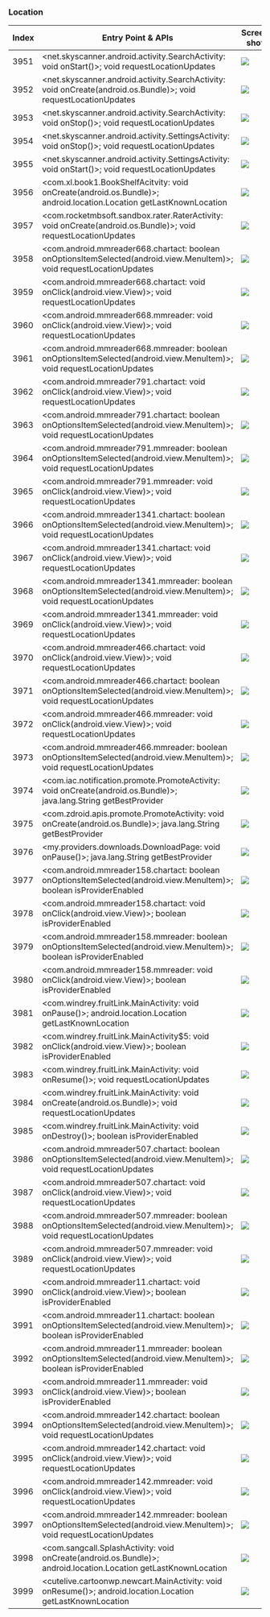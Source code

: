### Location
| Index | Entry Point & APIs | Screen shot | Resource id | Label |
| ------------- | ------------- | ------------- |-------------|-------------|
| 3951 | <net.skyscanner.android.activity.SearchActivity: void onStart()>; void requestLocationUpdates | ![](D:\COSMOS\output\py\Drebin\VirusShare_Android_20130506\VirusShare_e4f472790dc92ecf7ffd9f366ed25ea9\net.skyscanner.android.activity.SearchActivity.png) |  | |
| 3952 | <net.skyscanner.android.activity.SearchActivity: void onCreate(android.os.Bundle)>; void requestLocationUpdates | ![](D:\COSMOS\output\py\Drebin\VirusShare_Android_20130506\VirusShare_e4f472790dc92ecf7ffd9f366ed25ea9\net.skyscanner.android.activity.SearchActivity.png) |  | |
| 3953 | <net.skyscanner.android.activity.SearchActivity: void onStop()>; void requestLocationUpdates | ![](D:\COSMOS\output\py\Drebin\VirusShare_Android_20130506\VirusShare_e4f472790dc92ecf7ffd9f366ed25ea9\net.skyscanner.android.activity.SearchActivity.png) |  | |
| 3954 | <net.skyscanner.android.activity.SettingsActivity: void onStop()>; void requestLocationUpdates | ![](D:\COSMOS\output\py\Drebin\VirusShare_Android_20130506\VirusShare_e4f472790dc92ecf7ffd9f366ed25ea9\net.skyscanner.android.activity.SettingsActivity.png) |  | |
| 3955 | <net.skyscanner.android.activity.SettingsActivity: void onStart()>; void requestLocationUpdates | ![](D:\COSMOS\output\py\Drebin\VirusShare_Android_20130506\VirusShare_e4f472790dc92ecf7ffd9f366ed25ea9\net.skyscanner.android.activity.SettingsActivity.png) |  | |
| 3956 | <com.xl.book1.BookShelfAcitvity: void onCreate(android.os.Bundle)>; android.location.Location getLastKnownLocation | ![](D:\COSMOS\output\py\Drebin\VirusShare_Android_20130506\VirusShare_e55da73e5da16fe03b707ca1323e62d5\com.xl.book1.BookShelfAcitvity.png) |  | |
| 3957 | <com.rocketmbsoft.sandbox.rater.RaterActivity: void onCreate(android.os.Bundle)>; void requestLocationUpdates | ![](D:\COSMOS\output\py\Drebin\VirusShare_Android_20130506\VirusShare_e574f7d99b794676663a7659de5575c4\com.rocketmbsoft.sandbox.rater.RaterActivity.png) |  | |
| 3958 | <com.android.mmreader668.chartact: boolean onOptionsItemSelected(android.view.MenuItem)>; void requestLocationUpdates | ![](D:\COSMOS\output\py\Drebin\VirusShare_Android_20130506\VirusShare_e5f211a68f35b4210530d8bc9d2f931f\com.android.mmreader668.chartact.png) |  | |
| 3959 | <com.android.mmreader668.chartact: void onClick(android.view.View)>; void requestLocationUpdates | ![](D:\COSMOS\output\py\Drebin\VirusShare_Android_20130506\VirusShare_e5f211a68f35b4210530d8bc9d2f931f\com.android.mmreader668.chartact.png) |  | |
| 3960 | <com.android.mmreader668.mmreader: void onClick(android.view.View)>; void requestLocationUpdates | ![](D:\COSMOS\output\py\Drebin\VirusShare_Android_20130506\VirusShare_e5f211a68f35b4210530d8bc9d2f931f\com.android.mmreader668.mmreader.png) |  | |
| 3961 | <com.android.mmreader668.mmreader: boolean onOptionsItemSelected(android.view.MenuItem)>; void requestLocationUpdates | ![](D:\COSMOS\output\py\Drebin\VirusShare_Android_20130506\VirusShare_e5f211a68f35b4210530d8bc9d2f931f\com.android.mmreader668.mmreader.png) |  | |
| 3962 | <com.android.mmreader791.chartact: void onClick(android.view.View)>; void requestLocationUpdates | ![](D:\COSMOS\output\py\Drebin\VirusShare_Android_20130506\VirusShare_e63e3a42c324e38ba3bb1e970b0f16b9\com.android.mmreader791.chartact.png) |  | |
| 3963 | <com.android.mmreader791.chartact: boolean onOptionsItemSelected(android.view.MenuItem)>; void requestLocationUpdates | ![](D:\COSMOS\output\py\Drebin\VirusShare_Android_20130506\VirusShare_e63e3a42c324e38ba3bb1e970b0f16b9\com.android.mmreader791.chartact.png) |  | |
| 3964 | <com.android.mmreader791.mmreader: boolean onOptionsItemSelected(android.view.MenuItem)>; void requestLocationUpdates | ![](D:\COSMOS\output\py\Drebin\VirusShare_Android_20130506\VirusShare_e63e3a42c324e38ba3bb1e970b0f16b9\com.android.mmreader791.mmreader.png) |  | |
| 3965 | <com.android.mmreader791.mmreader: void onClick(android.view.View)>; void requestLocationUpdates | ![](D:\COSMOS\output\py\Drebin\VirusShare_Android_20130506\VirusShare_e63e3a42c324e38ba3bb1e970b0f16b9\com.android.mmreader791.mmreader.png) |  | |
| 3966 | <com.android.mmreader1341.chartact: boolean onOptionsItemSelected(android.view.MenuItem)>; void requestLocationUpdates | ![](D:\COSMOS\output\py\Drebin\VirusShare_Android_20130506\VirusShare_e71012dd7a9180275810323d90a7ad5b\com.android.mmreader1341.chartact.png) |  | |
| 3967 | <com.android.mmreader1341.chartact: void onClick(android.view.View)>; void requestLocationUpdates | ![](D:\COSMOS\output\py\Drebin\VirusShare_Android_20130506\VirusShare_e71012dd7a9180275810323d90a7ad5b\com.android.mmreader1341.chartact.png) |  | |
| 3968 | <com.android.mmreader1341.mmreader: boolean onOptionsItemSelected(android.view.MenuItem)>; void requestLocationUpdates | ![](D:\COSMOS\output\py\Drebin\VirusShare_Android_20130506\VirusShare_e71012dd7a9180275810323d90a7ad5b\com.android.mmreader1341.mmreader.png) |  | |
| 3969 | <com.android.mmreader1341.mmreader: void onClick(android.view.View)>; void requestLocationUpdates | ![](D:\COSMOS\output\py\Drebin\VirusShare_Android_20130506\VirusShare_e71012dd7a9180275810323d90a7ad5b\com.android.mmreader1341.mmreader.png) |  | |
| 3970 | <com.android.mmreader466.chartact: void onClick(android.view.View)>; void requestLocationUpdates | ![](D:\COSMOS\output\py\Drebin\VirusShare_Android_20130506\VirusShare_e7167b34403f1b98e061ae904992bb4a\com.android.mmreader466.chartact.png) |  | |
| 3971 | <com.android.mmreader466.chartact: boolean onOptionsItemSelected(android.view.MenuItem)>; void requestLocationUpdates | ![](D:\COSMOS\output\py\Drebin\VirusShare_Android_20130506\VirusShare_e7167b34403f1b98e061ae904992bb4a\com.android.mmreader466.chartact.png) |  | |
| 3972 | <com.android.mmreader466.mmreader: void onClick(android.view.View)>; void requestLocationUpdates | ![](D:\COSMOS\output\py\Drebin\VirusShare_Android_20130506\VirusShare_e7167b34403f1b98e061ae904992bb4a\com.android.mmreader466.mmreader.png) |  | |
| 3973 | <com.android.mmreader466.mmreader: boolean onOptionsItemSelected(android.view.MenuItem)>; void requestLocationUpdates | ![](D:\COSMOS\output\py\Drebin\VirusShare_Android_20130506\VirusShare_e7167b34403f1b98e061ae904992bb4a\com.android.mmreader466.mmreader.png) |  | |
| 3974 | <com.iac.notification.promote.PromoteActivity: void onCreate(android.os.Bundle)>; java.lang.String getBestProvider | ![](D:\COSMOS\output\py\Drebin\VirusShare_Android_20130506\VirusShare_e72d7064233c5d4861794317bab3acc9\com.iac.notification.promote.PromoteActivity.png) |  | |
| 3975 | <com.zdroid.apis.promote.PromoteActivity: void onCreate(android.os.Bundle)>; java.lang.String getBestProvider | ![](D:\COSMOS\output\py\Drebin\VirusShare_Android_20130506\VirusShare_e72d7064233c5d4861794317bab3acc9\com.zdroid.apis.promote.PromoteActivity.png) |  | |
| 3976 | <my.providers.downloads.DownloadPage: void onPause()>; java.lang.String getBestProvider | ![](D:\COSMOS\output\py\Drebin\VirusShare_Android_20130506\VirusShare_e72d7064233c5d4861794317bab3acc9\my.providers.downloads.DownloadPage.png) |  | |
| 3977 | <com.android.mmreader158.chartact: boolean onOptionsItemSelected(android.view.MenuItem)>; boolean isProviderEnabled | ![](D:\COSMOS\output\py\Drebin\VirusShare_Android_20130506\VirusShare_e7831221b25ba9693d6ff9fbdfd7f7b1\com.android.mmreader158.chartact.png) |  | |
| 3978 | <com.android.mmreader158.chartact: void onClick(android.view.View)>; boolean isProviderEnabled | ![](D:\COSMOS\output\py\Drebin\VirusShare_Android_20130506\VirusShare_e7831221b25ba9693d6ff9fbdfd7f7b1\com.android.mmreader158.chartact.png) |  | |
| 3979 | <com.android.mmreader158.mmreader: boolean onOptionsItemSelected(android.view.MenuItem)>; boolean isProviderEnabled | ![](D:\COSMOS\output\py\Drebin\VirusShare_Android_20130506\VirusShare_e7831221b25ba9693d6ff9fbdfd7f7b1\com.android.mmreader158.mmreader.png) |  | |
| 3980 | <com.android.mmreader158.mmreader: void onClick(android.view.View)>; boolean isProviderEnabled | ![](D:\COSMOS\output\py\Drebin\VirusShare_Android_20130506\VirusShare_e7831221b25ba9693d6ff9fbdfd7f7b1\com.android.mmreader158.mmreader.png) |  | |
| 3981 | <com.windrey.fruitLink.MainActivity: void onPause()>; android.location.Location getLastKnownLocation | ![](D:\COSMOS\output\py\Drebin\VirusShare_Android_20130506\VirusShare_e79aa322996ab4dfe4a6eb1cbd3bc736\com.windrey.fruitLink.MainActivity.png) |  | |
| 3982 | <com.windrey.fruitLink.MainActivity$5: void onClick(android.view.View)>; boolean isProviderEnabled | ![](D:\COSMOS\output\py\Drebin\VirusShare_Android_20130506\VirusShare_e79aa322996ab4dfe4a6eb1cbd3bc736\com.windrey.fruitLink.MainActivity.png) | {'2131165201': <sensitive_component.SensitiveComponent.SensitiveView object at 0x000001D8DF683BA8>} | |
| 3983 | <com.windrey.fruitLink.MainActivity: void onResume()>; void requestLocationUpdates | ![](D:\COSMOS\output\py\Drebin\VirusShare_Android_20130506\VirusShare_e79aa322996ab4dfe4a6eb1cbd3bc736\com.windrey.fruitLink.MainActivity.png) |  | |
| 3984 | <com.windrey.fruitLink.MainActivity: void onCreate(android.os.Bundle)>; void requestLocationUpdates | ![](D:\COSMOS\output\py\Drebin\VirusShare_Android_20130506\VirusShare_e79aa322996ab4dfe4a6eb1cbd3bc736\com.windrey.fruitLink.MainActivity.png) |  | |
| 3985 | <com.windrey.fruitLink.MainActivity: void onDestroy()>; boolean isProviderEnabled | ![](D:\COSMOS\output\py\Drebin\VirusShare_Android_20130506\VirusShare_e79aa322996ab4dfe4a6eb1cbd3bc736\com.windrey.fruitLink.MainActivity.png) |  | |
| 3986 | <com.android.mmreader507.chartact: boolean onOptionsItemSelected(android.view.MenuItem)>; void requestLocationUpdates | ![](D:\COSMOS\output\py\Drebin\VirusShare_Android_20130506\VirusShare_e7d56f2bd78faed48339aa58e5544873\com.android.mmreader507.chartact.png) |  | |
| 3987 | <com.android.mmreader507.chartact: void onClick(android.view.View)>; void requestLocationUpdates | ![](D:\COSMOS\output\py\Drebin\VirusShare_Android_20130506\VirusShare_e7d56f2bd78faed48339aa58e5544873\com.android.mmreader507.chartact.png) |  | |
| 3988 | <com.android.mmreader507.mmreader: boolean onOptionsItemSelected(android.view.MenuItem)>; void requestLocationUpdates | ![](D:\COSMOS\output\py\Drebin\VirusShare_Android_20130506\VirusShare_e7d56f2bd78faed48339aa58e5544873\com.android.mmreader507.mmreader.png) |  | |
| 3989 | <com.android.mmreader507.mmreader: void onClick(android.view.View)>; void requestLocationUpdates | ![](D:\COSMOS\output\py\Drebin\VirusShare_Android_20130506\VirusShare_e7d56f2bd78faed48339aa58e5544873\com.android.mmreader507.mmreader.png) |  | |
| 3990 | <com.android.mmreader11.chartact: void onClick(android.view.View)>; boolean isProviderEnabled | ![](D:\COSMOS\output\py\Drebin\VirusShare_Android_20130506\VirusShare_e810356ff25b123361831c9398b8f432\com.android.mmreader11.chartact.png) |  | |
| 3991 | <com.android.mmreader11.chartact: boolean onOptionsItemSelected(android.view.MenuItem)>; boolean isProviderEnabled | ![](D:\COSMOS\output\py\Drebin\VirusShare_Android_20130506\VirusShare_e810356ff25b123361831c9398b8f432\com.android.mmreader11.chartact.png) |  | |
| 3992 | <com.android.mmreader11.mmreader: boolean onOptionsItemSelected(android.view.MenuItem)>; boolean isProviderEnabled | ![](D:\COSMOS\output\py\Drebin\VirusShare_Android_20130506\VirusShare_e810356ff25b123361831c9398b8f432\com.android.mmreader11.mmreader.png) |  | |
| 3993 | <com.android.mmreader11.mmreader: void onClick(android.view.View)>; boolean isProviderEnabled | ![](D:\COSMOS\output\py\Drebin\VirusShare_Android_20130506\VirusShare_e810356ff25b123361831c9398b8f432\com.android.mmreader11.mmreader.png) |  | |
| 3994 | <com.android.mmreader142.chartact: boolean onOptionsItemSelected(android.view.MenuItem)>; void requestLocationUpdates | ![](D:\COSMOS\output\py\Drebin\VirusShare_Android_20130506\VirusShare_e82158b2cd7f4acaa8d140c130a727b9\com.android.mmreader142.chartact.png) |  | |
| 3995 | <com.android.mmreader142.chartact: void onClick(android.view.View)>; void requestLocationUpdates | ![](D:\COSMOS\output\py\Drebin\VirusShare_Android_20130506\VirusShare_e82158b2cd7f4acaa8d140c130a727b9\com.android.mmreader142.chartact.png) |  | |
| 3996 | <com.android.mmreader142.mmreader: void onClick(android.view.View)>; void requestLocationUpdates | ![](D:\COSMOS\output\py\Drebin\VirusShare_Android_20130506\VirusShare_e82158b2cd7f4acaa8d140c130a727b9\com.android.mmreader142.mmreader.png) |  | |
| 3997 | <com.android.mmreader142.mmreader: boolean onOptionsItemSelected(android.view.MenuItem)>; void requestLocationUpdates | ![](D:\COSMOS\output\py\Drebin\VirusShare_Android_20130506\VirusShare_e82158b2cd7f4acaa8d140c130a727b9\com.android.mmreader142.mmreader.png) |  | |
| 3998 | <com.sangcall.SplashActivity: void onCreate(android.os.Bundle)>; android.location.Location getLastKnownLocation | ![](D:\COSMOS\output\py\Drebin\VirusShare_Android_20130506\VirusShare_e88aba7e791bbaa2d156968cd8091564\com.sangcall.SplashActivity.png) |  | |
| 3999 | <cutelive.cartoonwp.newcart.MainActivity: void onResume()>; android.location.Location getLastKnownLocation | ![](D:\COSMOS\output\py\Drebin\VirusShare_Android_20130506\VirusShare_e8fc839db00c67cff723d87226bf78d1\cutelive.cartoonwp.newcart.MainActivity.png) |  | |

